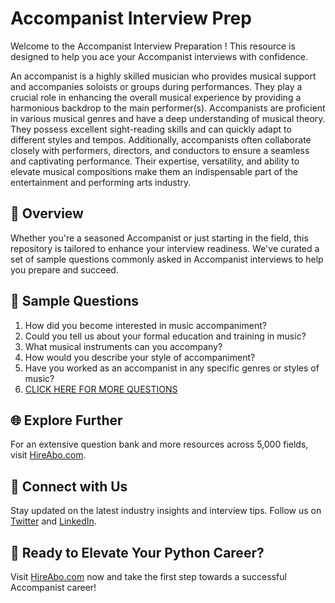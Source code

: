 # Accompanist Interview Prep

Welcome to the Accompanist Interview Preparation ! This resource is designed to help you ace your Accompanist interviews with confidence.

An accompanist is a highly skilled musician who provides musical support and accompanies soloists or groups during performances. They play a crucial role in enhancing the overall musical experience by providing a harmonious backdrop to the main performer(s). Accompanists are proficient in various musical genres and have a deep understanding of musical theory. They possess excellent sight-reading skills and can quickly adapt to different styles and tempos. Additionally, accompanists often collaborate closely with performers, directors, and conductors to ensure a seamless and captivating performance. Their expertise, versatility, and ability to elevate musical compositions make them an indispensable part of the entertainment and performing arts industry.

## 🚀 Overview

Whether you're a seasoned Accompanist or just starting in the field, this repository is tailored to enhance your interview readiness. We've curated a set of sample questions commonly asked in Accompanist interviews to help you prepare and succeed.

## 📝 Sample Questions

1. How did you become interested in music accompaniment?
2. Could you tell us about your formal education and training in music?
3. What musical instruments can you accompany?
4. How would you describe your style of accompaniment?
5. Have you worked as an accompanist in any specific genres or styles of music?
6. [CLICK HERE FOR MORE QUESTIONS](https://hireabo.com/job/16_1_38/Accompanist)

## 🌐 Explore Further

For an extensive question bank and more resources across 5,000 fields, visit [HireAbo.com](https://www.hireabo.com).

## 📱 Connect with Us

Stay updated on the latest industry insights and interview tips. Follow us on [Twitter](https://twitter.com/hireabo) and [LinkedIn](https://www.linkedin.com/in/hire-abo-3609972a8/).

## 🚀 Ready to Elevate Your Python Career?

Visit [HireAbo.com](https://www.hireabo.com) now and take the first step towards a successful Accompanist career!